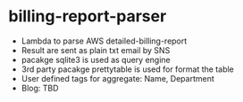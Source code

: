 # billing-report-parser
* Lambda to parse AWS detailed-billing-report
* Result are sent as plain txt email by SNS
* pacakge sqlite3 is used as query engine
* 3rd party pacakge prettytable is used for format the table
* User defined tags for aggregate: Name, Department
* Blog: TBD
